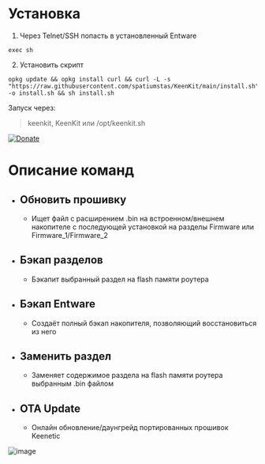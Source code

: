 # Установка
1. Через Telnet/SSH попасть в установленный Entware
```   
exec sh
```   
2. Установить скрипт
```
opkg update && opkg install curl && curl -L -s "https://raw.githubusercontent.com/spatiumstas/KeenKit/main/install.sh" -o install.sh && sh install.sh 
```
Запуск через:
>keenkit, KeenKit или /opt/keenkit.sh

[![Donate](https://www.paypalobjects.com/en_US/i/btn/btn_donate_SM.gif)](https://www.donationalerts.com/r/spatiumstas)

#  Описание команд
- ## **Обновить прошивку**
    - Ищет файл с расширением .bin на встроенном/внешнем накопителе с последующей установкой на разделы Firmware или Firmware_1/Firmware_2
- ## **Бэкап разделов**
    - Бэкапит выбранный раздел на flash памяти роутера
- ## **Бэкап Entware**
    - Создаёт полный бэкап накопителя, позволяющий восстановиться из него
- ## **Заменить раздел**
    - Заменяет содержимое раздела на flash памяти роутера выбранным .bin файлом
- ## **OTA Update**
    - Онлайн обновление/даунгрейд портированных прошивок Keenetic


![image](https://github.com/spatiumstas/KeenKit/assets/79056064/431ef425-60c8-4d3a-80df-dadbf1d0608c)